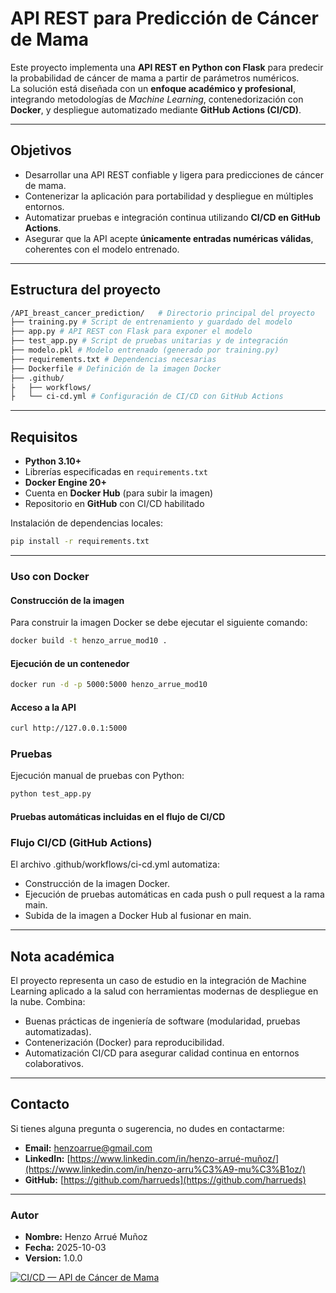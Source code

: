 # API REST para Predicción de Cáncer de Mama

Este proyecto implementa una **API REST en Python con Flask** para predecir la probabilidad de cáncer de mama a partir de parámetros numéricos.  
La solución está diseñada con un **enfoque académico y profesional**, integrando metodologías de *Machine Learning*, contenedorización con **Docker**, y despliegue automatizado mediante **GitHub Actions (CI/CD)**.

---

## Objetivos

- Desarrollar una API REST confiable y ligera para predicciones de cáncer de mama.
- Contenerizar la aplicación para portabilidad y despliegue en múltiples entornos.
- Automatizar pruebas e integración continua utilizando **CI/CD en GitHub Actions**.
- Asegurar que la API acepte **únicamente entradas numéricas válidas**, coherentes con el modelo entrenado.

---

## Estructura del proyecto

```bash
/API_breast_cancer_prediction/   # Directorio principal del proyecto
├── training.py # Script de entrenamiento y guardado del modelo
├── app.py # API REST con Flask para exponer el modelo
├── test_app.py # Script de pruebas unitarias y de integración
├── modelo.pkl # Modelo entrenado (generado por training.py)
├── requirements.txt # Dependencias necesarias
├── Dockerfile # Definición de la imagen Docker
├── .github/
├   ├── workflows/
├   └── ci-cd.yml # Configuración de CI/CD con GitHub Actions
```

---

## Requisitos

- **Python 3.10+**
- Librerías especificadas en `requirements.txt`
- **Docker Engine 20+**
- Cuenta en **Docker Hub** (para subir la imagen)
- Repositorio en **GitHub** con CI/CD habilitado

Instalación de dependencias locales:

```bash
pip install -r requirements.txt
```

---

### Uso con Docker

#### Construcción de la imagen

Para construir la imagen Docker se debe ejecutar el siguiente comando:

```bash
docker build -t henzo_arrue_mod10 .
```

#### Ejecución de un contenedor

```bash
docker run -d -p 5000:5000 henzo_arrue_mod10
```

#### Acceso a la API

```bash
curl http://127.0.0.1:5000
```

### Pruebas

Ejecución manual de pruebas con Python:

```bash
python test_app.py
```

#### Pruebas automáticas incluidas en el flujo de CI/CD

### Flujo CI/CD (GitHub Actions)

El archivo .github/workflows/ci-cd.yml automatiza:

- Construcción de la imagen Docker.
- Ejecución de pruebas automáticas en cada push o pull request a la rama main.
- Subida de la imagen a Docker Hub al fusionar en main.

---

## Nota académica

El proyecto representa un caso de estudio en la integración de Machine Learning aplicado a la salud con herramientas modernas de despliegue en la nube. Combina:

- Buenas prácticas de ingeniería de software (modularidad, pruebas automatizadas).
- Contenerización (Docker) para reproducibilidad.
- Automatización CI/CD para asegurar calidad continua en entornos colaborativos.

---

## Contacto

Si tienes alguna pregunta o sugerencia, no dudes en contactarme:

- **Email:** [henzoarrue@gmail.com](mailto:henzoarrue@gmail.com)
- **LinkedIn:** [https://www.linkedin.com/in/henzo-arrué-muñoz/](https://www.linkedin.com/in/henzo-arru%C3%A9-mu%C3%B1oz/)
- **GitHub:** [https://github.com/harrueds](https://github.com/harrueds)

---

### Autor

- **Nombre:** Henzo Arrué Muñoz
- **Fecha:** 2025-10-03
- **Version:** 1.0.0

[![CI/CD — API de Cáncer de Mama](https://github.com/harrueds/modular10/actions/workflows/ci-cd.yml/badge.svg)](https://github.com/harrueds/modular10/actions/workflows/ci-cd.yml)
